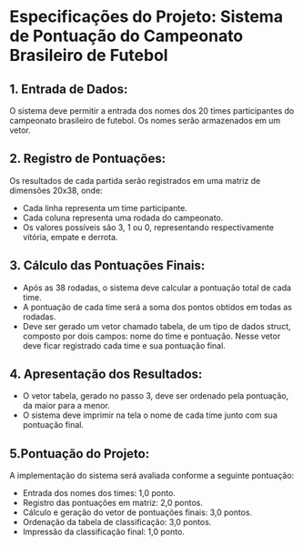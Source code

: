# Especificações do Projeto: Sistema de Pontuação do Campeonato Brasileiro de Futebol

## 1. Entrada de Dados:

O sistema deve permitir a entrada dos nomes dos 20 times participantes do campeonato brasileiro de futebol.
Os nomes serão armazenados em um vetor.

## 2. Registro de Pontuações:

 Os resultados de cada partida serão registrados em uma matriz de dimensões 20x38, onde:
- Cada linha representa um time participante.
- Cada coluna representa uma rodada do campeonato.
- Os valores possíveis são 3, 1 ou 0, representando respectivamente vitória, empate e derrota.

## 3. Cálculo das Pontuações Finais:

- Após as 38 rodadas, o sistema deve calcular a pontuação total de cada time.
- A pontuação de cada time será a soma dos pontos obtidos em todas as rodadas.
- Deve ser gerado um vetor chamado tabela, de um tipo de dados struct, composto por dois campos: nome do time e pontuação. Nesse vetor deve ficar registrado cada time e sua pontuação final.

## 4. Apresentação dos Resultados:

- O vetor tabela, gerado no passo 3, deve ser ordenado pela pontuação, da maior para a menor.
- O sistema deve imprimir na tela o nome de cada time junto com sua pontuação final.

## 5.Pontuação do Projeto:

 A implementação do sistema será avaliada conforme a seguinte pontuação:
- Entrada dos nomes dos times: 1,0 ponto.
- Registro das pontuações em matriz: 2,0 pontos.
- Cálculo e geração do vetor de pontuações finais: 3,0 pontos.
- Ordenação da tabela de classificação: 3,0 pontos.
- Impressão da classificação final: 1,0 ponto.

